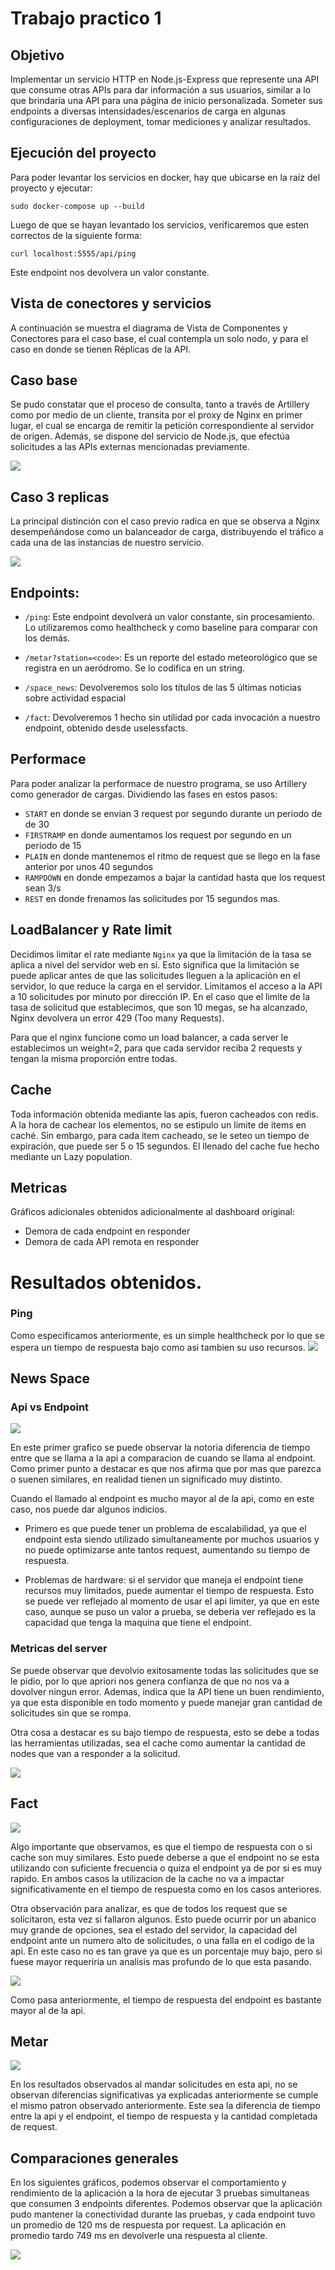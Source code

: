 # Trabajo practico 1

## Objetivo

Implementar un servicio HTTP en Node.js-Express que represente una API que consume otras APIs para dar información a sus usuarios, similar a lo que brindaría una API para una página de inicio personalizada. Someter sus endpoints a diversas intensidades/escenarios de carga en algunas configuraciones de deployment, tomar mediciones y analizar resultados.

## Ejecución del proyecto

Para poder levantar los servicios en docker, hay que ubicarse en la raíz del proyecto y ejecutar:

`sudo docker-compose up --build`

Luego de que se hayan levantado los servicios, verificaremos que esten correctos de la siguiente forma:

`curl localhost:5555/api/ping`

Este endpoint nos devolvera un valor constante.

## Vista de conectores y servicios

A continuación se muestra el diagrama de Vista de Componentes y Conectores para el caso base, el cual contempla un solo nodo, y para el caso en donde se tienen Réplicas de la API.

## Caso base

Se pudo constatar que el proceso de consulta, tanto a través de Artillery como por medio de un cliente, transita por el proxy de Nginx en primer lugar, el cual se encarga de remitir la petición correspondiente al servidor de origen. Además, se dispone del servicio de Node.js, que efectúa solicitudes a las APIs externas mencionadas previamente.

![](files/conectores/conectores_1_nodo.png)

## Caso 3 replicas

La principal distinción con el caso previo radica en que se observa a Nginx desempeñándose como un balanceador de carga, distribuyendo el tráfico a cada una de las instancias de nuestro servicio.

![](files/conectores/conectores_3_nodos.png)

## Endpoints:

- `/ping`: Este endpoint devolverá un valor constante, sin procesamiento. Lo utilizaremos como healthcheck y como baseline para comparar con los demás.

- `/metar?station=<code>`: Es un reporte del estado meteorológico que se registra en un aeródromo. Se lo codifica en un string.

- `/space_news`: Devolveremos solo los títulos de las 5 últimas noticias sobre actividad espacial

- `/fact`: Devolveremos 1 hecho sin utilidad por cada invocación a nuestro endpoint, obtenido desde uselessfacts.

## Performace

Para poder analizar la performace de nuestro programa, se uso Artillery como generador de cargas. Dividiendo las fases en estos pasos:

- `START` en donde se envian 3 request por segundo durante un periodo de de 30
- `FIRSTRAMP` en donde aumentamos los request por segundo en un periodo de 15
- `PLAIN` en donde mantenemos el ritmo de request que se llego en la fase anterior por unos 40 segundos
- `RAMPDOWN` en donde empezamos a bajar la cantidad hasta que los request sean 3/s
- `REST` en donde frenamos las solicitudes por 15 segundos mas.

## LoadBalancer y Rate limit

Decidimos limitar el rate mediante `Nginx` ya que la limitación de la tasa se aplica a nivel del servidor web en sí. Esto significa que la limitación se puede aplicar antes de que las solicitudes lleguen a la aplicación en el servidor, lo que reduce la carga en el servidor. Limitamos el acceso a la API a 10 solicitudes por minuto por dirección IP. En el caso que el limite de la tasa de solicitud que establecimos, que son 10 megas, se ha alcanzado, Nginx devolvera un error 429 (Too many Requests).

Para que el nginx funcione como un load balancer, a cada server le establecimos un weight=2, para que cada servidor reciba 2 requests y tengan la misma proporción entre todas.

## Cache

Toda información obtenida mediante las apis, fueron cacheados con redis. A la hora de cachear los elementos, no se estipulo un limite de items en caché. Sin embargo, para cada item cacheado, se le seteo un tiempo de expiración, que puede ser 5 o 15 segundos. El llenado del cache fue hecho mediante un Lazy population.

## Metricas

Gráficos adicionales obtenidos adicionalmente al dashboard original:

- Demora de cada endpoint en responder
- Demora de cada API remota en responder

# Resultados obtenidos.

### Ping

Como especificamos anteriormente, es un simple healthcheck por lo que se espera un tiempo de respuesta bajo como asi tambien su uso recursos.
![](files/spaceNews/artillery.png)

## News Space

### Api vs Endpoint

![](files/spaceNews/api_vs_endpoint.jpg)

En este primer grafico se puede observar la notoria diferencia de tiempo entre que se llama a la api a comparacion de cuando se llama al endpoint. Como primer punto a destacar es que nos afirma que por mas que parezca o suenen similares, en realidad tienen un significado muy distinto.

Cuando el llamado al endpoint es mucho mayor al de la api, como en este caso, nos puede dar algunos indicios.

- Primero es que puede tener un problema de escalabilidad, ya que el endpoint esta siendo utilizado simultaneamente por muchos usuarios y no puede optimizarse ante tantos request, aumentando su tiempo de respuesta.

- Problemas de hardware: si el servidor que maneja el endpoint tiene recursos muy limitados, puede aumentar el tiempo de respuesta. Esto se puede ver reflejado al momento de usar el api limiter, ya que en este caso, aunque se puso un valor a prueba, se deberia ver reflejado es la capacidad que tenga la maquina que tiene el endpoint.

### Metricas del server

Se puede observar que devolvio exitosamente todas las solicitudes que se le pidio, por lo que apriori nos genera confianza de que no nos va a dovolver ningun error. Ademas, indica que la API tiene un buen rendimiento, ya que esta disponible en todo momento y puede manejar gran cantidad de solicitudes sin que se rompa.

Otra cosa a destacar es su bajo tiempo de respuesta, esto se debe a todas las herramientas utilizadas, sea el cache como aumentar la cantidad de nodes que van a responder a la solicitud.

![](files/spaceNews/metricas.png)

## Fact

![](files/fact/metrics_cached_no_cached.png)

Algo importante que observamos, es que el tiempo de respuesta con o si cache son muy similares. Esto puede deberse a que el endpoint no se esta utilizando con suficiente frecuencia o quiza el endpoint ya de por si es muy rapido. En ambos casos la utilizacion de la cache no va a impactar significativamente en el tiempo de respuesta como en los casos anteriores.

Otra observación para analizar, es que de todos los request que se solicitaron, esta vez si fallaron algunos. Esto puede ocurrir por un abanico muy grande de opciones, sea el estado del servidor, la capacidad del endpoint ante un numero alto de solicitudes, o una falla en el codigo de la api. En este caso no es tan grave ya que es un porcentaje muy bajo, pero si fuese mayor requeriria un analisis mas profundo de lo que esta pasando.

![](files/fact/metricas_api_vs_endpoint.jpeg)

Como pasa anteriormente, el tiempo de respuesta del endpoint es bastante mayor al de la api.

## Metar

![](files/metar/metricas_api_vs_endpoint.jpeg)

En los resultados observados al mandar solicitudes en esta api, no se observan diferencias significativas ya explicadas anteriormente se cumple el mismo patron observado anteriormente. Este sea la diferencia de tiempo entre la api y el endpoint, el tiempo de respuesta y la cantidad completada de request.

## Comparaciones generales

En los siguientes gráficos, podemos observar el comportamiento y rendimiento de la aplicación a la hora de ejecutar 3 pruebas simultaneas que consumen 3 endpoints diferentes. Podemos observar que la aplicación pudo mantener la conectividad durante las pruebas, y cada endpoint tuvo un promedio de 120 ms de respuesta por request.
La aplicación en promedio tardo 749 ms en devolverle una respuesta al cliente.

![](files/metricas_3_juntos.png)
